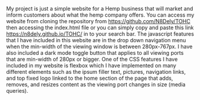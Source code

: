  My project is just a simple website for a Hemp business that will market and inform customers about what the hemp company offers. You can access my website from cloning the repository from https://github.com/N8Dely/TOHC then accessing the index.html file or you can simply copy and paste this link https://n8dely.github.io/TOHC/ in to your search bar. The javascript features that I have included in this website are in the drop down navigation menu when the min-width of the viewing window is between 280px-767px. I have also included a dark mode toggle button that applies to all viewing ports that are min-width of 280px or bigger. One of the CSS features I have included in my website is flexbox which I have implemented on many different elements such as the ipsum filler text, pictures, navigation links, and top fixed logo linked to the home section of the page that adds, removes, and resizes content as the viewing port changes in size (media queries).   
